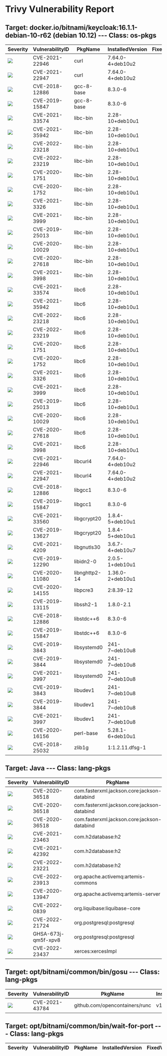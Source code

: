 # Trivy Vulnerability Report




## Target: docker.io/bitnami/keycloak:16.1.1-debian-10-r62 (debian 10.12) --- Class: os-pkgs
|Severity|VulnerabilityID|PkgName|InstalledVersion|FixedVersion|
|--------|---------------|-------|----------------|------------|
|![](https://img.shields.io/badge/-HIGH-orange)|CVE-2021-22946|curl|7.64.0-4+deb10u2||
|![](https://img.shields.io/badge/-MEDIUM-yellow)|CVE-2021-22947|curl|7.64.0-4+deb10u2||
|![](https://img.shields.io/badge/-HIGH-orange)|CVE-2018-12886|gcc-8-base|8.3.0-6||
|![](https://img.shields.io/badge/-HIGH-orange)|CVE-2019-15847|gcc-8-base|8.3.0-6||
|![](https://img.shields.io/badge/-CRITICAL-red)|CVE-2021-33574|libc-bin|2.28-10+deb10u1||
|![](https://img.shields.io/badge/-CRITICAL-red)|CVE-2021-35942|libc-bin|2.28-10+deb10u1||
|![](https://img.shields.io/badge/-CRITICAL-red)|CVE-2022-23218|libc-bin|2.28-10+deb10u1||
|![](https://img.shields.io/badge/-CRITICAL-red)|CVE-2022-23219|libc-bin|2.28-10+deb10u1||
|![](https://img.shields.io/badge/-HIGH-orange)|CVE-2020-1751|libc-bin|2.28-10+deb10u1||
|![](https://img.shields.io/badge/-HIGH-orange)|CVE-2020-1752|libc-bin|2.28-10+deb10u1||
|![](https://img.shields.io/badge/-HIGH-orange)|CVE-2021-3326|libc-bin|2.28-10+deb10u1||
|![](https://img.shields.io/badge/-HIGH-orange)|CVE-2021-3999|libc-bin|2.28-10+deb10u1||
|![](https://img.shields.io/badge/-MEDIUM-yellow)|CVE-2019-25013|libc-bin|2.28-10+deb10u1||
|![](https://img.shields.io/badge/-MEDIUM-yellow)|CVE-2020-10029|libc-bin|2.28-10+deb10u1||
|![](https://img.shields.io/badge/-MEDIUM-yellow)|CVE-2020-27618|libc-bin|2.28-10+deb10u1||
|![](https://img.shields.io/badge/-MEDIUM-yellow)|CVE-2021-3998|libc-bin|2.28-10+deb10u1||
|![](https://img.shields.io/badge/-CRITICAL-red)|CVE-2021-33574|libc6|2.28-10+deb10u1||
|![](https://img.shields.io/badge/-CRITICAL-red)|CVE-2021-35942|libc6|2.28-10+deb10u1||
|![](https://img.shields.io/badge/-CRITICAL-red)|CVE-2022-23218|libc6|2.28-10+deb10u1||
|![](https://img.shields.io/badge/-CRITICAL-red)|CVE-2022-23219|libc6|2.28-10+deb10u1||
|![](https://img.shields.io/badge/-HIGH-orange)|CVE-2020-1751|libc6|2.28-10+deb10u1||
|![](https://img.shields.io/badge/-HIGH-orange)|CVE-2020-1752|libc6|2.28-10+deb10u1||
|![](https://img.shields.io/badge/-HIGH-orange)|CVE-2021-3326|libc6|2.28-10+deb10u1||
|![](https://img.shields.io/badge/-HIGH-orange)|CVE-2021-3999|libc6|2.28-10+deb10u1||
|![](https://img.shields.io/badge/-MEDIUM-yellow)|CVE-2019-25013|libc6|2.28-10+deb10u1||
|![](https://img.shields.io/badge/-MEDIUM-yellow)|CVE-2020-10029|libc6|2.28-10+deb10u1||
|![](https://img.shields.io/badge/-MEDIUM-yellow)|CVE-2020-27618|libc6|2.28-10+deb10u1||
|![](https://img.shields.io/badge/-MEDIUM-yellow)|CVE-2021-3998|libc6|2.28-10+deb10u1||
|![](https://img.shields.io/badge/-HIGH-orange)|CVE-2021-22946|libcurl4|7.64.0-4+deb10u2||
|![](https://img.shields.io/badge/-MEDIUM-yellow)|CVE-2021-22947|libcurl4|7.64.0-4+deb10u2||
|![](https://img.shields.io/badge/-HIGH-orange)|CVE-2018-12886|libgcc1|8.3.0-6||
|![](https://img.shields.io/badge/-HIGH-orange)|CVE-2019-15847|libgcc1|8.3.0-6||
|![](https://img.shields.io/badge/-HIGH-orange)|CVE-2021-33560|libgcrypt20|1.8.4-5+deb10u1||
|![](https://img.shields.io/badge/-MEDIUM-yellow)|CVE-2019-13627|libgcrypt20|1.8.4-5+deb10u1||
|![](https://img.shields.io/badge/-MEDIUM-yellow)|CVE-2021-4209|libgnutls30|3.6.7-4+deb10u7||
|![](https://img.shields.io/badge/-HIGH-orange)|CVE-2019-12290|libidn2-0|2.0.5-1+deb10u1||
|![](https://img.shields.io/badge/-HIGH-orange)|CVE-2020-11080|libnghttp2-14|1.36.0-2+deb10u1||
|![](https://img.shields.io/badge/-MEDIUM-yellow)|CVE-2020-14155|libpcre3|2:8.39-12||
|![](https://img.shields.io/badge/-HIGH-orange)|CVE-2019-13115|libssh2-1|1.8.0-2.1||
|![](https://img.shields.io/badge/-HIGH-orange)|CVE-2018-12886|libstdc++6|8.3.0-6||
|![](https://img.shields.io/badge/-HIGH-orange)|CVE-2019-15847|libstdc++6|8.3.0-6||
|![](https://img.shields.io/badge/-HIGH-orange)|CVE-2019-3843|libsystemd0|241-7~deb10u8||
|![](https://img.shields.io/badge/-HIGH-orange)|CVE-2019-3844|libsystemd0|241-7~deb10u8||
|![](https://img.shields.io/badge/-MEDIUM-yellow)|CVE-2021-3997|libsystemd0|241-7~deb10u8||
|![](https://img.shields.io/badge/-HIGH-orange)|CVE-2019-3843|libudev1|241-7~deb10u8||
|![](https://img.shields.io/badge/-HIGH-orange)|CVE-2019-3844|libudev1|241-7~deb10u8||
|![](https://img.shields.io/badge/-MEDIUM-yellow)|CVE-2021-3997|libudev1|241-7~deb10u8||
|![](https://img.shields.io/badge/-HIGH-orange)|CVE-2020-16156|perl-base|5.28.1-6+deb10u1||
|![](https://img.shields.io/badge/-MEDIUM-yellow)|CVE-2018-25032|zlib1g|1:1.2.11.dfsg-1||

## Target: Java --- Class: lang-pkgs
|Severity|VulnerabilityID|PkgName|InstalledVersion|FixedVersion|
|--------|---------------|-------|----------------|------------|
|![](https://img.shields.io/badge/-HIGH-orange)|CVE-2020-36518|com.fasterxml.jackson.core:jackson-databind|2.11.4|2.12.6.1, 2.13.2.1|
|![](https://img.shields.io/badge/-HIGH-orange)|CVE-2020-36518|com.fasterxml.jackson.core:jackson-databind|2.12.1|2.12.6.1, 2.13.2.1|
|![](https://img.shields.io/badge/-HIGH-orange)|CVE-2020-36518|com.fasterxml.jackson.core:jackson-databind|2.12.3|2.12.6.1, 2.13.2.1|
|![](https://img.shields.io/badge/-CRITICAL-red)|CVE-2021-23463|com.h2database:h2|1.4.197|2.0.202|
|![](https://img.shields.io/badge/-CRITICAL-red)|CVE-2021-42392|com.h2database:h2|1.4.197|2.0.206|
|![](https://img.shields.io/badge/-CRITICAL-red)|CVE-2022-23221|com.h2database:h2|1.4.197|2.1.210|
|![](https://img.shields.io/badge/-HIGH-orange)|CVE-2022-23913|org.apache.activemq:artemis-commons|2.19.0|2.19.1|
|![](https://img.shields.io/badge/-MEDIUM-yellow)|CVE-2020-13947|org.apache.activemq:artemis-server|2.19.0||
|![](https://img.shields.io/badge/-CRITICAL-red)|CVE-2022-0839|org.liquibase:liquibase-core|3.5.5|4.8.0|
|![](https://img.shields.io/badge/-CRITICAL-red)|CVE-2022-21724|org.postgresql:postgresql|42.2.14|42.2.25, 42.3.2|
|![](https://img.shields.io/badge/-MEDIUM-yellow)|GHSA-673j-qm5f-xpv8|org.postgresql:postgresql|42.2.14|42.3.3|
|![](https://img.shields.io/badge/-MEDIUM-yellow)|CVE-2022-23437|xerces:xercesImpl|2.12.0.SP03|2.12.2|

## Target: opt/bitnami/common/bin/gosu --- Class: lang-pkgs
|Severity|VulnerabilityID|PkgName|InstalledVersion|FixedVersion|
|--------|---------------|-------|----------------|------------|
|![](https://img.shields.io/badge/-MEDIUM-yellow)|CVE-2021-43784|github.com/opencontainers/runc|v1.0.1|v1.0.3|

## Target: opt/bitnami/common/bin/wait-for-port --- Class: lang-pkgs
|Severity|VulnerabilityID|PkgName|InstalledVersion|FixedVersion|
|--------|---------------|-------|----------------|------------|

